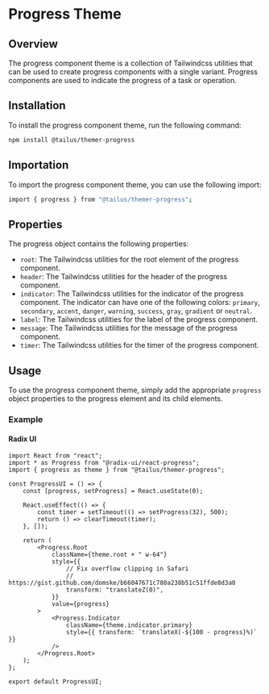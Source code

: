 # Progress Theme

## Overview

The progress component theme is a collection of Tailwindcss utilities that can be used to create progress components with a single variant. Progress components are used to indicate the progress of a task or operation.

## Installation

To install the progress component theme, run the following command:

```bash
npm install @tailus/themer-progress
```

## Importation

To import the progress component theme, you can use the following import:

```bash
import { progress } from "@tailus/themer-progress";
```

## Properties

The progress object contains the following properties:

-   `root`: The Tailwindcss utilities for the root element of the progress component.
-   `header`: The Tailwindcss utilities for the header of the progress component.
-   `indicator`: The Tailwindcss utilities for the indicator of the progress component. The indicator can have one of the following colors: `primary`, `secondary`, `accent`, `danger`, `warning`, `success`, `gray`, `gradient` or `neutral`.
-   `label`: The Tailwindcss utilities for the label of the progress component.
-   `message`: The Tailwindcss utilities for the message of the progress component.
-   `timer`: The Tailwindcss utilities for the timer of the progress component.

## Usage

To use the progress component theme, simply add the appropriate `progress` object properties to the progress element and its child elements.

### Example

#### Radix UI

```tsx
import React from "react";
import * as Progress from "@radix-ui/react-progress";
import { progress as theme } from "@tailus/themer-progress";

const ProgressUI = () => {
    const [progress, setProgress] = React.useState(0);

    React.useEffect(() => {
        const timer = setTimeout(() => setProgress(32), 500);
        return () => clearTimeout(timer);
    }, []);

    return (
        <Progress.Root
            className={theme.root + " w-64"}
            style={{
                // Fix overflow clipping in Safari
                // https://gist.github.com/domske/b66047671c780a238b51c51ffde8d3a0
                transform: "translateZ(0)",
            }}
            value={progress}
        >
            <Progress.Indicator
                className={theme.indicator.primary}
                style={{ transform: `translateX(-${100 - progress}%)` }}
            />
        </Progress.Root>
    );
};

export default ProgressUI;
```
